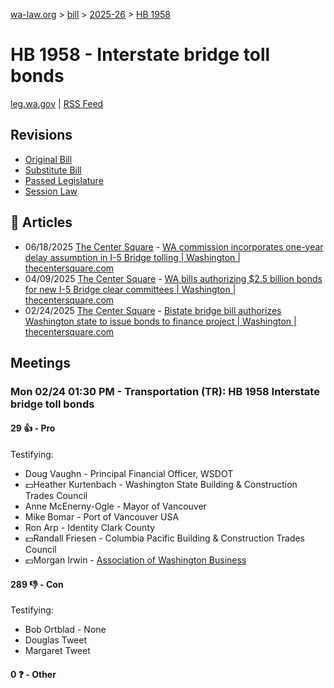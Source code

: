 [wa-law.org](/) > [bill](/bill/) > [2025-26](/bill/2025-26/) > [HB 1958](/bill/2025-26/hb/1958/)

# HB 1958 - Interstate bridge toll bonds
[leg.wa.gov](https://app.leg.wa.gov/billsummary?BillNumber=1958&Year=2025&Initiative=false) | [RSS Feed](./rss.xml)

## Revisions
* [Original Bill](1/)
* [Substitute Bill](S/)
* [Passed Legislature](S.PL/)
* [Session Law](S.SL/)

## 📰 Articles
* 06/18/2025 [The Center Square](/org/the_center_square/) - [WA commission incorporates one-year delay assumption in I-5 Bridge tolling | Washington | thecentersquare.com](https://www.thecentersquare.com/washington/article_4e1fc77d-43e4-4874-89de-776904a21d81.html#:~:text=House%20Bill%201958)
* 04/09/2025 [The Center Square](/org/the_center_square/) - [WA bills authorizing $2.5 billion bonds for new I-5 Bridge clear committees | Washington | thecentersquare.com](https://www.thecentersquare.com/washington/article_61b96e8e-b743-47e3-87e1-071f371a8642.html#:~:text=House%20Bill%201958)
* 02/24/2025 [The Center Square](/org/the_center_square/) - [Bistate bridge bill authorizes Washington state to issue bonds to finance project | Washington | thecentersquare.com](https://www.thecentersquare.com/washington/article_6fd89978-f302-11ef-818d-2be6dd98a106.html#:~:text=House%20Bill%201958’s)

## Meetings
### Mon 02/24 01:30 PM - Transportation (TR): HB 1958 Interstate bridge toll bonds
#### 29 👍 - Pro
Testifying:
* Doug Vaughn - Principal Financial Officer, WSDOT
* 💵Heather Kurtenbach - Washington State Building & Construction Trades Council
* Anne McEnerny-Ogle - Mayor of Vancouver
* Mike Bomar - Port of Vancouver USA
* Ron Arp - Identity Clark County
* 💵Randall Friesen - Columbia Pacific Building & Construction Trades Council
* 💵Morgan Irwin - [Association of Washington Business](/org/association_of_washington_business/)

#### 289 👎 - Con
Testifying:
* Bob Ortblad - None
* Douglas Tweet
* Margaret Tweet

#### 0 ❓ - Other
